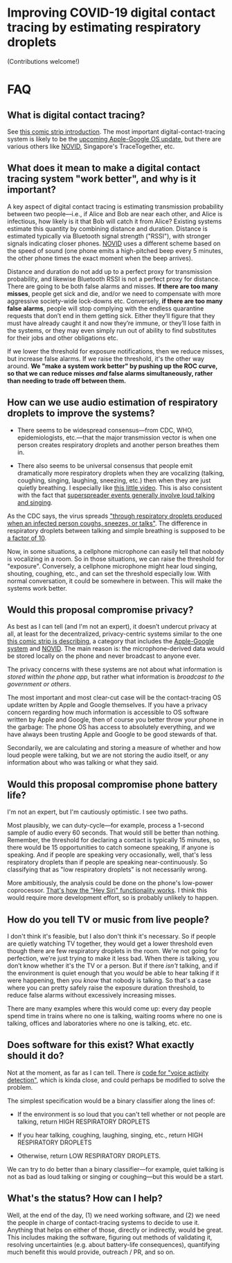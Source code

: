 # Improving COVID-19 digital contact tracing by estimating respiratory droplets

(Contributions welcome!)

# FAQ

## What is digital contact tracing?

See [this comic strip introduction](https://ncase.me/contact-tracing/). The most important digital-contact-tracing system is likely to be the [upcoming Apple-Google OS update](https://www.apple.com/covid19/contacttracing/), but there are various others like [NOVID](https://www.novid.org/), Singapore's TraceTogether, etc.

## What does it mean to make a digital contact tracing system "work better", and why is it important?

A key aspect of digital contact tracing is estimating transmission probability between two people—i.e., if Alice and Bob are near each other, and Alice is infectious, how likely is it that Bob will catch it from Alice? Existing systems estimate this quantity by combining distance and duration. Distance is estimated typically via Bluetooth signal strength ("RSSI"), with stronger signals indicating closer phones. [NOVID](https://www.novid.org/) uses a different scheme based on the speed of sound (one phone emits a high-pitched beep every 5 minutes, the other phone times the exact moment when the beep arrives).

Distance and duration do not add up to a perfect proxy for transmission probability, and likewise Bluetooth RSSI is not a perfect proxy for distance. There are going to be both false alarms and misses. **If there are too many misses**, people get sick and die, and/or we need to compensate with more aggressive society-wide lock-downs etc. Conversely, **if there are too many false alarms**, people will stop complying with the endless quarantine requests that don’t end in them getting sick. Either they’ll figure that they must have already caught it and now they’re immune, or they’ll lose faith in the systems, or they may even simply run out of ability to find substitutes for their jobs and other obligations etc.

If we lower the threshold for exposure notifications, then we reduce misses, but increase false alarms. If we raise the threshold, it's the other way around. **We "make a system work better" by pushing up the ROC curve, so that we can reduce misses *and* false alarms simultaneously, rather than needing to trade off between them.**

## How can we use audio estimation of respiratory droplets to improve the systems?

* There seems to be widespread consensus—from CDC, WHO, epidemiologists, etc.—that the major transmission vector is when one person creates respiratory droplets and another person breathes them in.

* There also seems to be universal consensus that people emit dramatically more respiratory droplets when they are vocalizing (talking, coughing, singing, laughing, sneezing, etc.) then when they are just quietly breathing. I especially like [this little video](https://www.youtube.com/watch?v=VmYuCtPZRNY). This is also consistent with the fact that [superspreader events generally involve loud talking and singing](https://quillette.com/2020/04/23/covid-19-superspreader-events-in-28-countries-critical-patterns-and-lessons/).

As the CDC says, the virus spreads ["through respiratory droplets produced when an infected person coughs, sneezes, or talks"](https://www.cdc.gov/coronavirus/2019-ncov/prevent-getting-sick/how-covid-spreads.html). The difference in respiratory droplets between talking and simple breathing is supposed to be [a factor of 10](https://www.erinbromage.com/post/the-risks-know-them-avoid-them).

Now, in some situations, a cellphone microphone can easily tell that nobody is vocalizing in a room. So in those situations, we can raise the threshold for "exposure". Conversely, a cellphone microphone might hear loud singing, shouting, coughing, etc., and can set the threshold especially low. With normal conversation, it could be somewhere in between. This will make the systems work better.

## Would this proposal compromise privacy?

As best as I can tell (and I'm not an expert), it doesn’t undercut privacy at all, at least for the decentralized, privacy-centric systems similar to the one [this comic strip is describing](https://ncase.me/contact-tracing/), a category that includes the [Apple-Google system](https://www.apple.com/covid19/contacttracing/) and [NOVID](https://www.novid.org/). The main reason is: the microphone-derived data would be stored locally on the phone and never broadcast to anyone ever.

The privacy concerns with these systems are not about what information is *stored within the phone app*, but rather what information is *broadcast to the government or others*.

The most important and most clear-cut case will be the contact-tracing OS update written by Apple and Google themselves. If you have a privacy concern regarding how much information is accessible to OS software written by Apple and Google, then of course you better throw your phone in the garbage: The phone OS has access to absolutely everything, and we have always been trusting Apple and Google to be good stewards of that.

Secondarily, we are calculating and storing a measure of whether and how loud people were talking, but we are not storing the audio itself, or any information about who was talking or what they said.

## Would this proposal compromise phone battery life?

I'm not an expert, but I'm cautiously optimistic. I see two paths.

Most plausibly, we can duty-cycle—for example, process a 1-second sample of audio every 60 seconds. That would still be better than nothing. Remember, the threshold for declaring a contact is typically 15 minutes, so there would be 15 opportunities to catch someone speaking, if anyone is speaking. And if people are speaking very occasionally, well, that's less respiratory droplets than if people are speaking near-continuously. So classifying that as "low respiratory droplets" is not necessarily wrong.

More ambitiously, the analysis could be done on the phone's low-power coprocessor. [That's how the "Hey Siri" functionality works](https://www.cultofmac.com/509163/apple-reveals-ai-magic-behind-hey-siri/). I think this would require more development effort, so is probably unlikely to happen.

## How do you tell TV or music from live people?

I don't think it's feasible, but I also don't think it's necessary. So if people are quietly watching TV together, they would get a lower threshold even though there are few respiratory droplets in the room. We're not going for perfection, we're just trying to make it less bad. When there *is* talking, you don’t know whether it's the TV or a person. But if there *isn't* talking, and if the environment is quiet enough that you *would* be able to hear talking if it were happening, then you *know* that nobody is talking. So that's a case where you can pretty safely raise the exposure duration threshold, to reduce false alarms without excessively increasing misses.

There are many examples where this would come up: every day people spend time in trains where no one is talking, waiting rooms where no one is talking, offices and laboratories where no one is talking, etc. etc.

## Does software for this exist? What exactly should it do?

Not at the moment, as far as I can tell. There *is* [code for "voice activity detection"](https://github.com/topics/voice-activity-detection), which is kinda close, and could perhaps be modified to solve the problem.

The simplest specification would be a binary classifier along the lines of:

* If the environment is so loud that you can't tell whether or not people are talking, return HIGH RESPIRATORY DROPLETS

* If you hear talking, coughing, laughing, singing, etc., return HIGH RESPIRATORY DROPLETS

* Otherwise, return LOW RESPIRATORY DROPLETS.

We can try to do better than a binary classifier—for example, quiet talking is not as bad as loud talking or singing or coughing—but this would be a start.

## What's the status? How can I help?

Well, at the end of the day, (1) we need working software, and (2) we need the people in charge of contact-tracing systems to decide to use it. Anything that helps on either of those, directly or indirectly, would be great. This includes making the software, figuring out methods of validating it, resolving uncertainties (e.g. about battery-life consequences), quantifying much benefit this would provide, outreach / PR, and so on.
